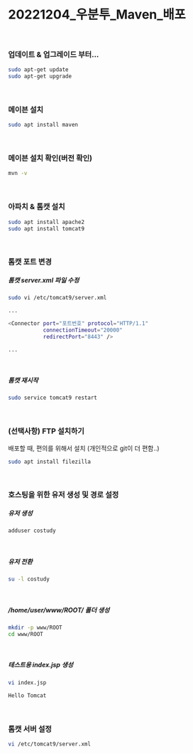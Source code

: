 # 20221204_우분투_Maven_배포

&nbsp;
&nbsp;

### 업데이트 & 업그레이드 부터...
```bash
sudo apt-get update
sudo apt-get upgrade
```

&nbsp;
&nbsp;

### 메이븐 설치
```bash
sudo apt install maven
```

&nbsp;
&nbsp;

### 메이븐 설치 확인(버전 확인)
```bash
mvn -v
```

&nbsp;
&nbsp;

### 아파치 & 톰캣 설치
```bash
sudo apt install apache2
sudo apt install tomcat9
```

&nbsp;
&nbsp;

### 톰캣 포트 변경


##### 톰캣 server.xml 파일 수정
```bash
sudo vi /etc/tomcat9/server.xml
```
```bash
...

<Connector port="포트번호" protocol="HTTP/1.1"
           connectionTimeout="20000"
           redirectPort="8443" />

...
```

&nbsp;

##### 톰캣 재시작
```bash
sudo service tomcat9 restart
```

&nbsp;
&nbsp;


### (선택사항) FTP 설치하기
배포할 때, 편의를 위해서 설치 (개인적으로 git이 더 편함..)
```bash
sudo apt install filezilla
```

&nbsp;
&nbsp;

### 호스팅을 위한 유저 생성 및 경로 설정

##### 유저 생성
```bash
adduser costudy
```

&nbsp;

##### 유저 전환
```bash
su -l costudy
```

&nbsp;

##### /home/user/www/ROOT/ 폴더 생성
```bash
mkdir -p www/ROOT
cd www/ROOT
```

&nbsp;

##### 테스트용 index.jsp 생성
```bash
vi index.jsp
```

```java
Hello Tomcat
```

&nbsp;
&nbsp;

### 톰캣 서버 설정
```bash
vi /etc/tomcat9/server.xml
```